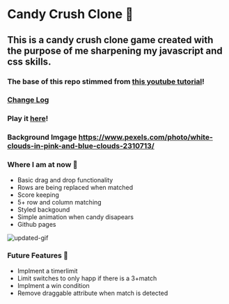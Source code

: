 # Candy Crush Clone 🍭
## This is a candy crush clone game created with the purpose of me sharpening my javascript and css skills.
### The base of this repo stimmed from [this youtube tutorial](https://www.youtube.com/watch?v=XD5sZWxwJUk)! 

### [Change Log](CHANGELOG.md)
### Play it [here](https://alexandria.github.io/candy-crush/index.html)! 

### Background Imgage https://www.pexels.com/photo/white-clouds-in-pink-and-blue-clouds-2310713/

### Where I am at now 🍬
- Basic drag and drop functionality
- Rows are being replaced when matched 
- Score keeping
- 5+ row and column matching 
- Styled backgound
- Simple animation when candy disapears
- Github pages

![updated-gif](https://user-images.githubusercontent.com/7613670/109595282-d251cc00-7ad9-11eb-87e7-31ce7aff3ce2.gif)

### Future Features 🧁
- Implment a timerlimit
- Limit switches to only happ if there is a 3+match
- Implment a win condition
- Remove draggable attribute when match is detected 
